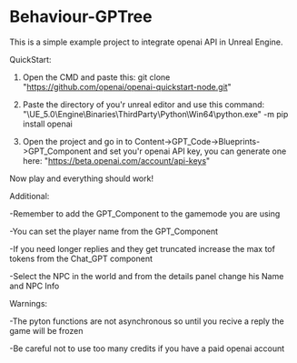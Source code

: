 # Behaviour-GPTree
 
This is a simple example project to integrate openai API in Unreal Engine.

QuickStart:

1) Open the CMD and paste this:
 git clone "https://github.com/openai/openai-quickstart-node.git"
 
2) Paste the directory of you'r unreal editor and use this command:
 "\UE_5.0\Engine\Binaries\ThirdParty\Python\Win64\python.exe" -m pip install openai
 
3) Open the project and go in to Content->GPT_Code->Blueprints->GPT_Component and set you'r openai API key, you can generate one here:
 "https://beta.openai.com/account/api-keys"

Now play and everything should work!


Additional:

-Remember to add the GPT_Component to the gamemode you are using

-You can set the player name from the GPT_Component

-If you need longer replies and they get truncated increase the max tof tokens from the Chat_GPT component

-Select the NPC in the world and from the details panel change his Name and NPC Info

Warnings:

-The pyton functions are not asynchronous so until you recive a reply the game will be frozen

-Be careful not to use too many credits if you have a paid openai account
